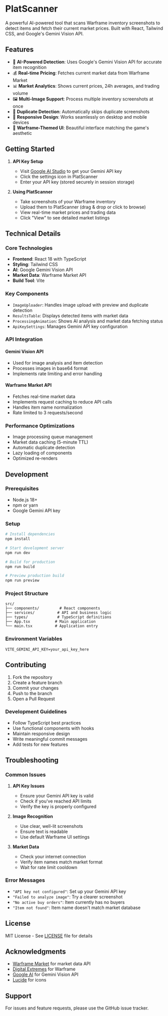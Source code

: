 # PlatScanner

A powerful AI-powered tool that scans Warframe inventory screenshots to detect items and fetch their current market prices. Built with React, Tailwind CSS, and Google's Gemini Vision API.

## Features

- 🤖 **AI-Powered Detection**: Uses Google's Gemini Vision API for accurate item recognition
- 💰 **Real-time Pricing**: Fetches current market data from Warframe Market
- 📊 **Market Analytics**: Shows current prices, 24h averages, and trading volume
- 🖼️ **Multi-Image Support**: Process multiple inventory screenshots at once
- 🔄 **Duplicate Detection**: Automatically skips duplicate screenshots
- 📱 **Responsive Design**: Works seamlessly on desktop and mobile devices
- 🎨 **Warframe-Themed UI**: Beautiful interface matching the game's aesthetic

## Getting Started

1. **API Key Setup**
   - Visit [Google AI Studio](https://aistudio.google.com/app/apikey) to get your Gemini API key
   - Click the settings icon in PlatScanner
   - Enter your API key (stored securely in session storage)

2. **Using PlatScanner**
   - Take screenshots of your Warframe inventory
   - Upload them to PlatScanner (drag & drop or click to browse)
   - View real-time market prices and trading data
   - Click "View" to see detailed market listings

## Technical Details

### Core Technologies

- **Frontend**: React 18 with TypeScript
- **Styling**: Tailwind CSS
- **AI**: Google Gemini Vision API
- **Market Data**: Warframe Market API
- **Build Tool**: Vite

### Key Components

- `ImageUploader`: Handles image upload with preview and duplicate detection
- `ResultsTable`: Displays detected items with market data
- `ProcessingAnimation`: Shows AI analysis and market data fetching status
- `ApiKeySettings`: Manages Gemini API key configuration

### API Integration

#### Gemini Vision API
- Used for image analysis and item detection
- Processes images in base64 format
- Implements rate limiting and error handling

#### Warframe Market API
- Fetches real-time market data
- Implements request caching to reduce API calls
- Handles item name normalization
- Rate limited to 3 requests/second

### Performance Optimizations

- Image processing queue management
- Market data caching (5-minute TTL)
- Automatic duplicate detection
- Lazy loading of components
- Optimized re-renders

## Development

### Prerequisites

- Node.js 18+
- npm or yarn
- Google Gemini API key

### Setup

```bash
# Install dependencies
npm install

# Start development server
npm run dev

# Build for production
npm run build

# Preview production build
npm run preview
```

### Project Structure

```
src/
├── components/         # React components
├── services/          # API and business logic
├── types/             # TypeScript definitions
├── App.tsx           # Main application
└── main.tsx          # Application entry
```

### Environment Variables

```env
VITE_GEMINI_API_KEY=your_api_key_here
```

## Contributing

1. Fork the repository
2. Create a feature branch
3. Commit your changes
4. Push to the branch
5. Open a Pull Request

### Development Guidelines

- Follow TypeScript best practices
- Use functional components with hooks
- Maintain responsive design
- Write meaningful commit messages
- Add tests for new features

## Troubleshooting

### Common Issues

1. **API Key Issues**
   - Ensure your Gemini API key is valid
   - Check if you've reached API limits
   - Verify the key is properly configured

2. **Image Recognition**
   - Use clear, well-lit screenshots
   - Ensure text is readable
   - Use default Warframe UI settings

3. **Market Data**
   - Check your internet connection
   - Verify item names match market format
   - Wait for rate limit cooldown

### Error Messages

- `"API key not configured"`: Set up your Gemini API key
- `"Failed to analyze image"`: Try a clearer screenshot
- `"No active buy orders"`: Item currently has no buyers
- `"Item not found"`: Item name doesn't match market database

## License

MIT License - See [LICENSE](LICENSE) file for details

## Acknowledgments

- [Warframe Market](https://warframe.market) for market data API
- [Digital Extremes](https://www.warframe.com) for Warframe
- [Google AI](https://ai.google.dev/) for Gemini Vision API
- [Lucide](https://lucide.dev) for icons

## Support

For issues and feature requests, please use the GitHub issue tracker.